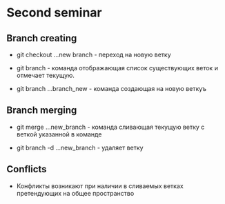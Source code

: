 # Second seminar

## Branch creating

* git checkout ...new branch - переход на новую ветку

* git branch - команда отображающая список существующих веток и отмечает текущую.

* git branch ...branch_new - команда создающая на новую веткуъ

## Branch merging

* git merge ...new_branch - команда сливающая текущую ветку с веткой указанной в команде

* git branch -d ...new_branch - удаляет ветку

## Conflicts

* Конфликты возникают при наличии в сливаемых ветках претендующих на общее пространство
